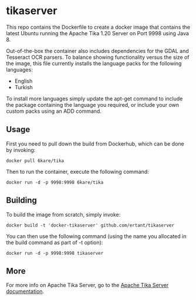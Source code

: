 # tikaserver
This repo contains the Dockerfile to create a docker image that contains the latest Ubuntu running the Apache Tika 1.20 Server on Port 9998 using Java 8.

Out-of-the-box the container also includes dependencies for the GDAL and Tesseract OCR parsers.  To balance showing functionality versus the size of the image, this file currently installs the language packs for the following languages:
* English
* Turkish

To install more languages simply update the apt-get command to include the package containing the language you required, or include your own custom packs using an ADD command.

## Usage

First you need to pull down the build from Dockerhub, which can be done by invoking:

    docker pull 6kare/tika

Then to run the container, execute the following command:

    docker run -d -p 9998:9998 6kare/tika

## Building

To build the image from scratch, simply invoke:

    docker build -t 'docker-tikaserver' github.com/ertant/tikaserver
   
You can then use the following command (using the name you allocated in the build command as part of -t option):

    docker run -d -p 9998:9998 tikaserver
    
## More

For more info on Apache Tika Server, go to the [Apache Tika Server documentation](http://wiki.apache.org/tika/TikaJAXRS).
